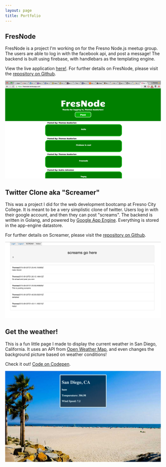 ```yaml
---
layout: page
title: Portfolio
---
```

## FresNode
FresNode is a project I'm working on for the Fresno Node.js meetup group. The users are able to log in with the facebook api, and post a message! The backend is built using firebase, with handlebars as the templating engine.

View the live application [here!](https://fresnode.herokuapp.com/). For further details on FresNode, please visit the [repository on Github](https://github.com/TheTommyTwitch/fresnode).

![Emerald](img/fresnode.png "FresNode")

## Twitter Clone aka "Screamer"
This was a project I did for the web development bootcamp at Fresno City College. It is meant to be a very simplistic clone of twitter. Users log in with their google account, and then they can post "screams". The backend is written in Golang, and powered by [Google App Engine](https://cloud.google.com/). Everything is stored in the app-engine datastore.

For further details on Screamer, please visit the [repository on Github](https://github.com/TheTommyTwitch/twitter-project).

![Emerald](img/screamer.png "Screamer")

## Get the weather!
This is a fun little page I made to display the current weather in San Diego, California. It uses an API from [Open Weather Map](http://openweathermap.org), and even changes the background picture based on weather conditions!  

Check it out! [Code on Codepen](http://codepen.io/TheTommyTwitch/pen/EVVaGV).

![Emerald](img/weather.png "San Diego!")
